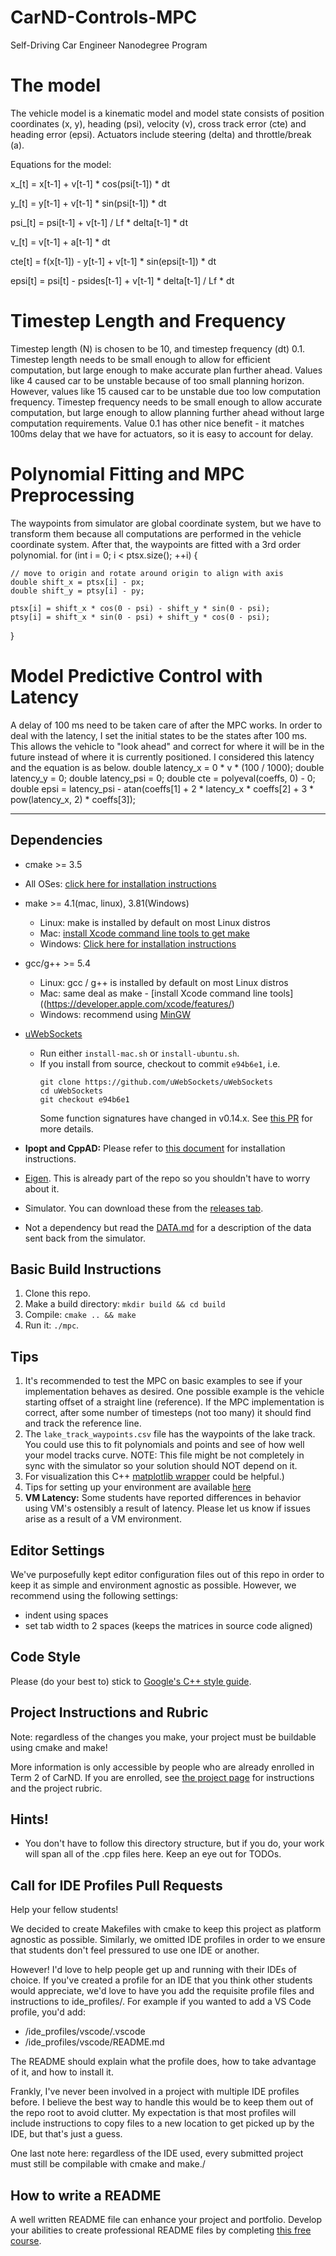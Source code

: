 # CarND-Controls-MPC
Self-Driving Car Engineer Nanodegree Program

# The model
The vehicle model is a kinematic model and model state consists of position coordinates (x, y), heading (psi), velocity (v), cross track error (cte) and heading error (epsi). Actuators include steering (delta) and throttle/break (a).

Equations for the model:

x_[t] = x[t-1] + v[t-1] * cos(psi[t-1]) * dt

y_[t] = y[t-1] + v[t-1] * sin(psi[t-1]) * dt

psi_[t] = psi[t-1] + v[t-1] / Lf * delta[t-1] * dt

v_[t] = v[t-1] + a[t-1] * dt

cte[t] = f(x[t-1]) - y[t-1] + v[t-1] * sin(epsi[t-1]) * dt

epsi[t] = psi[t] - psides[t-1] + v[t-1] * delta[t-1] / Lf * dt



# Timestep Length and Frequency
Timestep length (N) is chosen to be 10, and timestep frequency (dt) 0.1.
Timestep length needs to be small enough to allow for efficient computation, but large enough to make accurate plan further ahead. Values like 4 caused car to be unstable because of too small planning horizon. However, values like 15 caused car to be unstable due too low computation frequency.
Timestep frequency needs to be small enough to allow accurate computation, but large enough to allow planning further ahead without large computation requirements. Value 0.1 has other nice benefit - it matches 100ms delay that we have for actuators, so it is easy to account for delay.
# Polynomial Fitting and MPC Preprocessing
The waypoints from simulator are global coordinate system, but we have to transform them because all computations are performed in the vehicle coordinate system. After that, the waypoints are fitted with a 3rd order polynomial.
for (int i = 0; i < ptsx.size(); ++i) {

	// move to origin and rotate around origin to align with axis
	double shift_x = ptsx[i] - px;
	double shift_y = ptsy[i] - py;

	ptsx[i] = shift_x * cos(0 - psi) - shift_y * sin(0 - psi);
	ptsy[i] = shift_x * sin(0 - psi) + shift_y * cos(0 - psi);
} 

# Model Predictive Control with Latency
A delay of 100 ms need to be taken care of after the MPC works. In order to deal with the latency, I set the initial states to be the states after 100 ms. This allows the vehicle to "look ahead" and correct for where it will be in the future instead of where it is currently positioned.
I considered this latency and the equation is as below.
double latency_x = 0 * v * (100 / 1000);
double latency_y = 0;
double latency_psi = 0;
double cte = polyeval(coeffs, 0) - 0;
double epsi = latency_psi - atan(coeffs[1] + 2 * latency_x * coeffs[2] + 3 * pow(latency_x, 2) * coeffs[3]);



---

## Dependencies

* cmake >= 3.5
 * All OSes: [click here for installation instructions](https://cmake.org/install/)
* make >= 4.1(mac, linux), 3.81(Windows)
  * Linux: make is installed by default on most Linux distros
  * Mac: [install Xcode command line tools to get make](https://developer.apple.com/xcode/features/)
  * Windows: [Click here for installation instructions](http://gnuwin32.sourceforge.net/packages/make.htm)
* gcc/g++ >= 5.4
  * Linux: gcc / g++ is installed by default on most Linux distros
  * Mac: same deal as make - [install Xcode command line tools]((https://developer.apple.com/xcode/features/)
  * Windows: recommend using [MinGW](http://www.mingw.org/)
* [uWebSockets](https://github.com/uWebSockets/uWebSockets)
  * Run either `install-mac.sh` or `install-ubuntu.sh`.
  * If you install from source, checkout to commit `e94b6e1`, i.e.
    ```
    git clone https://github.com/uWebSockets/uWebSockets
    cd uWebSockets
    git checkout e94b6e1
    ```
    Some function signatures have changed in v0.14.x. See [this PR](https://github.com/udacity/CarND-MPC-Project/pull/3) for more details.

* **Ipopt and CppAD:** Please refer to [this document](https://github.com/udacity/CarND-MPC-Project/blob/master/install_Ipopt_CppAD.md) for installation instructions.
* [Eigen](http://eigen.tuxfamily.org/index.php?title=Main_Page). This is already part of the repo so you shouldn't have to worry about it.
* Simulator. You can download these from the [releases tab](https://github.com/udacity/self-driving-car-sim/releases).
* Not a dependency but read the [DATA.md](./DATA.md) for a description of the data sent back from the simulator.


## Basic Build Instructions

1. Clone this repo.
2. Make a build directory: `mkdir build && cd build`
3. Compile: `cmake .. && make`
4. Run it: `./mpc`.

## Tips

1. It's recommended to test the MPC on basic examples to see if your implementation behaves as desired. One possible example
is the vehicle starting offset of a straight line (reference). If the MPC implementation is correct, after some number of timesteps
(not too many) it should find and track the reference line.
2. The `lake_track_waypoints.csv` file has the waypoints of the lake track. You could use this to fit polynomials and points and see of how well your model tracks curve. NOTE: This file might be not completely in sync with the simulator so your solution should NOT depend on it.
3. For visualization this C++ [matplotlib wrapper](https://github.com/lava/matplotlib-cpp) could be helpful.)
4.  Tips for setting up your environment are available [here](https://classroom.udacity.com/nanodegrees/nd013/parts/40f38239-66b6-46ec-ae68-03afd8a601c8/modules/0949fca6-b379-42af-a919-ee50aa304e6a/lessons/f758c44c-5e40-4e01-93b5-1a82aa4e044f/concepts/23d376c7-0195-4276-bdf0-e02f1f3c665d)
5. **VM Latency:** Some students have reported differences in behavior using VM's ostensibly a result of latency.  Please let us know if issues arise as a result of a VM environment.

## Editor Settings

We've purposefully kept editor configuration files out of this repo in order to
keep it as simple and environment agnostic as possible. However, we recommend
using the following settings:

* indent using spaces
* set tab width to 2 spaces (keeps the matrices in source code aligned)

## Code Style

Please (do your best to) stick to [Google's C++ style guide](https://google.github.io/styleguide/cppguide.html).

## Project Instructions and Rubric

Note: regardless of the changes you make, your project must be buildable using
cmake and make!

More information is only accessible by people who are already enrolled in Term 2
of CarND. If you are enrolled, see [the project page](https://classroom.udacity.com/nanodegrees/nd013/parts/40f38239-66b6-46ec-ae68-03afd8a601c8/modules/f1820894-8322-4bb3-81aa-b26b3c6dcbaf/lessons/b1ff3be0-c904-438e-aad3-2b5379f0e0c3/concepts/1a2255a0-e23c-44cf-8d41-39b8a3c8264a)
for instructions and the project rubric.

## Hints!

* You don't have to follow this directory structure, but if you do, your work
  will span all of the .cpp files here. Keep an eye out for TODOs.

## Call for IDE Profiles Pull Requests

Help your fellow students!

We decided to create Makefiles with cmake to keep this project as platform
agnostic as possible. Similarly, we omitted IDE profiles in order to we ensure
that students don't feel pressured to use one IDE or another.

However! I'd love to help people get up and running with their IDEs of choice.
If you've created a profile for an IDE that you think other students would
appreciate, we'd love to have you add the requisite profile files and
instructions to ide_profiles/. For example if you wanted to add a VS Code
profile, you'd add:

* /ide_profiles/vscode/.vscode
* /ide_profiles/vscode/README.md

The README should explain what the profile does, how to take advantage of it,
and how to install it.

Frankly, I've never been involved in a project with multiple IDE profiles
before. I believe the best way to handle this would be to keep them out of the
repo root to avoid clutter. My expectation is that most profiles will include
instructions to copy files to a new location to get picked up by the IDE, but
that's just a guess.

One last note here: regardless of the IDE used, every submitted project must
still be compilable with cmake and make./

## How to write a README
A well written README file can enhance your project and portfolio.  Develop your abilities to create professional README files by completing [this free course](https://www.udacity.com/course/writing-readmes--ud777).
